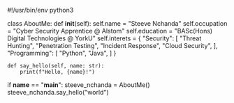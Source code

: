 #!/usr/bin/env python3

class AboutMe:
    def __init__(self):
        self.name = "Steeve Nchanda"
        self.occupation = "Cyber Security Apprentice @ Alstom"
        self.education = "BASc(Hons) Digital Technologies @ YorkU"
        self.interets = {
            "Security": [
                "Threat Hunting",
                "Penetration Testing",
                "Incident Response",
                "Cloud Security",
            ],
            "Programming": [
                "Python",
                "Java",
            ]
        }
    
    def say_hello(self, name: str):
        print(f"Hello, {name}!")

if __name__ == "__main__":
    steeve_nchanda = AboutMe()
    steeve_nchanda.say_hello("world")
